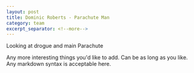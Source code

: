 ```yaml
---
layout: post
title: Dominic Roberts - Parachute Man
category: team
excerpt_separator: <!--more-->
---
```


Looking at drogue and main Parachute

<!--more-->

Any more interesting things you'd like to add. Can be as long as you like. Any markdown syntax is acceptable here.